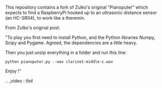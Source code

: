 This repository contains a fork of Zulko's original "Pianoputer" which expects to find a RaspberryPi hooked up to an ultrasonic distance sensor (an HC-SR04), to work like a theremin.

From Zulko's original post:

"To play you first need to install Python, and the Python libraries Numpy, Scipy and Pygame. Agreed, the dependencies are a little heavy.

Then you just unzip everything in a folder and run this line:

    python pianoputer.py --wav clarinet-middle-c.wav

Enjoy !"

.. _video : tbd
